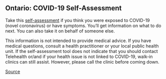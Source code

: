 ## Ontario: COVID-19 Self-Assessment

Take this [self-assessment](https://covid-19.ontario.ca/self-assessment/) if you think you were exposed to COVID-19 (novel coronavirus) or have symptoms. You’ll get information on what to do next.
You can also take it on behalf of someone else.

This information is not intended to provide medical advice. If you have medical questions, consult a health practitioner or your local public health unit. If the self-assessment tool does not indicate that you should contact Telehealth or/and if your health issue is not linked to COVID-19, walk-in clinics can still assist. However, please call the clinic before coming down.

[Source](https://covid-19.ontario.ca/self-assessment/)
